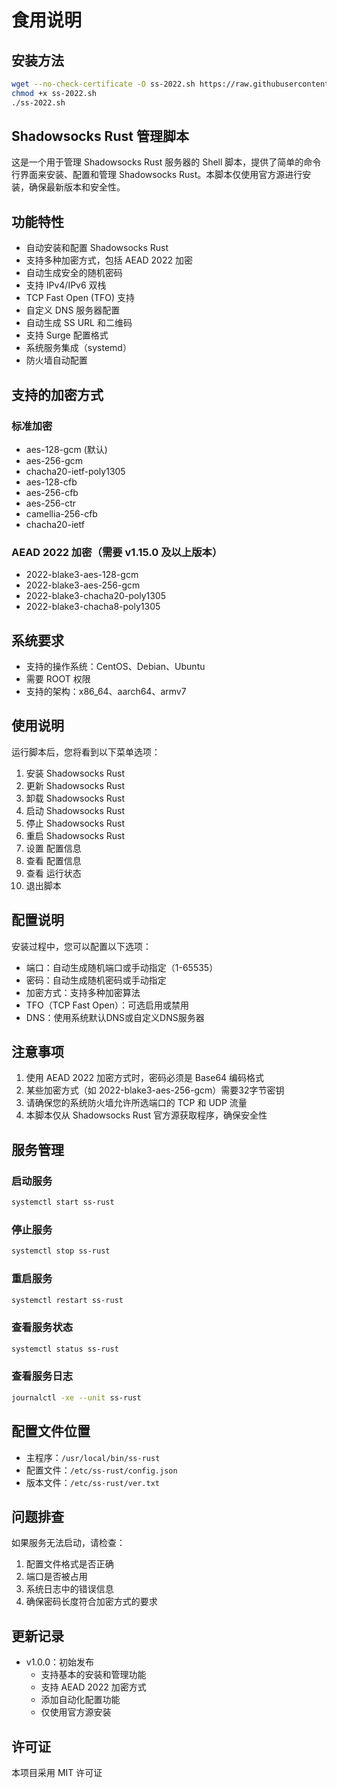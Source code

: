 # 食用说明
## 安装方法

```bash
wget --no-check-certificate -O ss-2022.sh https://raw.githubusercontent.com/jinqians/ss-2022.sh/refs/heads/main/ss-2022.sh
chmod +x ss-2022.sh
./ss-2022.sh
```
## Shadowsocks Rust 管理脚本

这是一个用于管理 Shadowsocks Rust 服务器的 Shell 脚本，提供了简单的命令行界面来安装、配置和管理 Shadowsocks Rust。本脚本仅使用官方源进行安装，确保最新版本和安全性。

## 功能特性

- 自动安装和配置 Shadowsocks Rust
- 支持多种加密方式，包括 AEAD 2022 加密
- 自动生成安全的随机密码
- 支持 IPv4/IPv6 双栈
- TCP Fast Open (TFO) 支持
- 自定义 DNS 服务器配置
- 自动生成 SS URL 和二维码
- 支持 Surge 配置格式
- 系统服务集成（systemd）
- 防火墙自动配置

## 支持的加密方式

### 标准加密
- aes-128-gcm (默认)
- aes-256-gcm
- chacha20-ietf-poly1305
- aes-128-cfb
- aes-256-cfb
- aes-256-ctr
- camellia-256-cfb
- chacha20-ietf

### AEAD 2022 加密（需要 v1.15.0 及以上版本）
- 2022-blake3-aes-128-gcm
- 2022-blake3-aes-256-gcm
- 2022-blake3-chacha20-poly1305
- 2022-blake3-chacha8-poly1305

## 系统要求

- 支持的操作系统：CentOS、Debian、Ubuntu
- 需要 ROOT 权限
- 支持的架构：x86_64、aarch64、armv7

## 使用说明

运行脚本后，您将看到以下菜单选项：

1. 安装 Shadowsocks Rust
2. 更新 Shadowsocks Rust
3. 卸载 Shadowsocks Rust
4. 启动 Shadowsocks Rust
5. 停止 Shadowsocks Rust
6. 重启 Shadowsocks Rust
7. 设置 配置信息
8. 查看 配置信息
9. 查看 运行状态
10. 退出脚本

## 配置说明

安装过程中，您可以配置以下选项：

- 端口：自动生成随机端口或手动指定（1-65535）
- 密码：自动生成随机密码或手动指定
- 加密方式：支持多种加密算法
- TFO（TCP Fast Open）：可选启用或禁用
- DNS：使用系统默认DNS或自定义DNS服务器

## 注意事项

1. 使用 AEAD 2022 加密方式时，密码必须是 Base64 编码格式
2. 某些加密方式（如 2022-blake3-aes-256-gcm）需要32字节密钥
3. 请确保您的系统防火墙允许所选端口的 TCP 和 UDP 流量
4. 本脚本仅从 Shadowsocks Rust 官方源获取程序，确保安全性

## 服务管理

### 启动服务
```bash
systemctl start ss-rust
```

### 停止服务
```bash
systemctl stop ss-rust
```

### 重启服务
```bash
systemctl restart ss-rust
```

### 查看服务状态
```bash
systemctl status ss-rust
```

### 查看服务日志
```bash
journalctl -xe --unit ss-rust
```

## 配置文件位置

- 主程序：`/usr/local/bin/ss-rust`
- 配置文件：`/etc/ss-rust/config.json`
- 版本文件：`/etc/ss-rust/ver.txt`

## 问题排查

如果服务无法启动，请检查：

1. 配置文件格式是否正确
2. 端口是否被占用
3. 系统日志中的错误信息
4. 确保密码长度符合加密方式的要求

## 更新记录

- v1.0.0：初始发布
  - 支持基本的安装和管理功能
  - 支持 AEAD 2022 加密方式
  - 添加自动化配置功能
  - 仅使用官方源安装

## 许可证

本项目采用 MIT 许可证 
